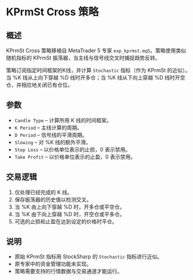 # KPrmSt Cross 策略

## 概述
KPrmSt Cross 策略移植自 MetaTrader 5 专家 `exp_kprmst.mq5`。策略使用类似随机指标的 KPrmSt 振荡器，当主线与信号线交叉时捕捉趋势反转。

策略订阅指定时间框架的K线，并计算 `Stochastic` 指标（作为 KPrmSt 的近似）。当 %K 线从上向下穿越 %D 线时开多仓；当 %K 线从下向上穿越 %D 线时开空仓，并相应地关闭已有仓位。

## 参数
- `Candle Type` – 计算所用 K 线的时间框架。
- `K Period` – 主线计算的周期。
- `D Period` – 信号线的平滑周期。
- `Slowing` – 对 %K 线的额外平滑。
- `Stop Loss` – 以价格单位表示的止损，0 表示禁用。
- `Take Profit` – 以价格单位表示的止盈，0 表示禁用。

## 交易逻辑
1. 仅处理已经完成的 K 线。
2. 保存振荡器的历史值以检测交叉。
3. 当 %K 由上向下穿越 %D 时，开多仓或平空仓。
4. 当 %K 由下向上穿越 %D 时，开空仓或平多仓。
5. 可选的止损和止盈在达到设定的价格时平仓。

## 说明
- 原始 KPrmSt 指标用 StockSharp 的 `Stochastic` 指标进行近似。
- 原专家中的资金管理功能未实现。
- 策略需要支持的行情数据与交易通道才能运行。
